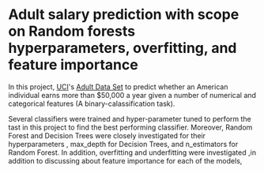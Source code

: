 # Adult salary prediction with scope on Random forests hyperparameters, overfitting, and feature importance
In this project, [UCI](http://archive.ics.uci.edu/ml/index.php)'s [
Adult Data Set](http://archive.ics.uci.edu/ml/datasets/Adult) to predict whether an American individual earns more than $50,000 a year given a number of numerical and categorical features (A binary-calassification task). 

Several classifiers were trained and hyper-parameter tuned to perform the tast in this project to find the best performing classifier. Moreover, Random Forest and Decision Trees were closely investigated for their hyperparameters , max_depth for Decision Trees, and n_estimators for Random Forest. In addition, overfitting and underfitting were investigated ,in addition to discussing about feature importance for each of the models, 